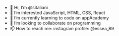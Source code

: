 - 👋 Hi, I’m @sitaliani
- 👀 I’m interested JavaScript, HTML, CSS, React
- 🌱 I’m currently learning to code on appAcademy
- 💞️ I’m looking to collaborate on programming
- 📫 How to reach me: instagram profile: @essea_89

<!---
sitaliani/sitaliani is a ✨ special ✨ repository because its `README.md` (this file) appears on your GitHub profile.
You can click the Preview link to take a look at your changes.
--->
